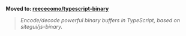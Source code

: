 **Moved to: [reececomo/typescript-binary](https://github.com/reececomo/typescript-binary)**

> _Encode/decode powerful binary buffers in TypeScript, based on sitegui/js-binary._
